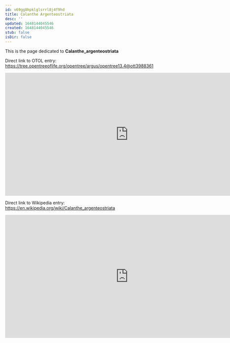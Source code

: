 ```yaml
---
id: v69gg8hpklglsrrl8j4f9hd
title: Calanthe Argenteostriata
desc: ''
updated: 1648144045546
created: 1648144045546
stub: false
isDir: false
---
```

This is the page dedicated to **Calanthe_argenteostriata**


Direct link to OTOL entry: https://tree.opentreeoflife.org/opentree/argus/opentree13.4@ott3988361



<html>
    <body>
    <iframe src="https://tree.opentreeoflife.org/opentree/argus/opentree13.4@ott3988361"
    width="800" height="400" frameborder="0" allowfullscreen> </iframe>
    </body>
</html>
    


Direct link to Wikipedia entry: https://en.wikipedia.org/wiki/Calanthe_argenteostriata



<html>
    <body>
    <iframe src="https://en.wikipedia.org/wiki/Calanthe_argenteostriata"
    width="800" height="400" frameborder="0" allowfullscreen> </iframe>
    </body>
</html>
    
